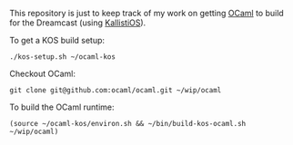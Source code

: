 
This repository is just to keep track of my work on getting [OCaml](https://github.com/ocaml/ocaml) to build for the Dreamcast (using [KallistiOS](https://github.com/KallistiOS/KallistiOS)).

To get a KOS build setup:
```
./kos-setup.sh ~/ocaml-kos
```

Checkout OCaml:
```
git clone git@github.com:ocaml/ocaml.git ~/wip/ocaml
```

To build the OCaml runtime:
```
(source ~/ocaml-kos/environ.sh && ~/bin/build-kos-ocaml.sh ~/wip/ocaml)
```

